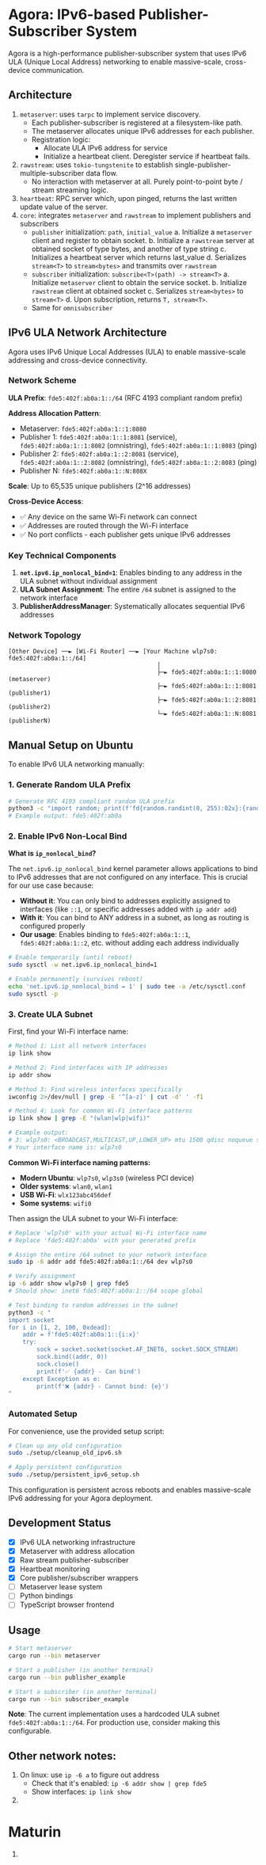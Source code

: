# Agora: IPv6-based Publisher-Subscriber System

Agora is a high-performance publisher-subscriber system that uses IPv6 ULA (Unique Local Address) networking to enable massive-scale, cross-device communication.

## Architecture

1. `metaserver`: uses `tarpc` to implement service discovery.
    - Each publisher-subscriber is registered at a filesystem-like path.
    - The metaserver allocates unique IPv6 addresses for each publisher.
    - Registration logic:
        - Allocate ULA IPv6 address for service
        - Initialize a heartbeat client. Deregister service if heartbeat fails.
2. `rawstream`: uses `tokio-tungstenite` to establish single-publisher-multiple-subscriber data flow.
    - No interaction with metaserver at all. Purely point-to-point byte / stream streaming logic.
3. `heartbeat`: RPC server which, upon pinged, returns the last written update value of the server.
4. `core`: integrates `metaserver` and `rawstream` to implement publishers and subscribers
    - `publisher` initialization: `path`, `initial_value`
        a. Initialize a `metaserver` client and register to obtain socket.
        b. Initialize a `rawstream` server at obtained socket of type bytes, and another of type string
        c. Initializes a heartbeat server which returns last_value
        d. Serializes `stream<T>` to `stream<bytes>` and transmits over `rawstream`
    - `subscriber` initialization: `subscribe<T>(path) -> stream<T>`
        a. Initialize `metaserver` client to obtain the service socket.
        b. Initialize `rawstream` client at obtained socket
        c. Serializes `stream<bytes>` to `stream<T>`
        d. Upon subscription, returns `T, stream<T>`.
    - Same for `omnisubscriber`

## IPv6 ULA Network Architecture

Agora uses IPv6 Unique Local Addresses (ULA) to enable massive-scale addressing and cross-device connectivity.

### Network Scheme

**ULA Prefix**: `fde5:402f:ab0a:1::/64` (RFC 4193 compliant random prefix)

**Address Allocation Pattern**:
- Metaserver: `fde5:402f:ab0a:1::1:8080`
- Publisher 1: `fde5:402f:ab0a:1::1:8081` (service), `fde5:402f:ab0a:1::1:8082` (omnistring), `fde5:402f:ab0a:1::1:8083` (ping)
- Publisher 2: `fde5:402f:ab0a:1::2:8081` (service), `fde5:402f:ab0a:1::2:8082` (omnistring), `fde5:402f:ab0a:1::2:8083` (ping)
- Publisher N: `fde5:402f:ab0a:1::N:808X`

**Scale**: Up to 65,535 unique publishers (2^16 addresses)

**Cross-Device Access**:
- ✅ Any device on the same Wi-Fi network can connect
- ✅ Addresses are routed through the Wi-Fi interface
- ✅ No port conflicts - each publisher gets unique IPv6 addresses

### Key Technical Components

1. **`net.ipv6.ip_nonlocal_bind=1`**: Enables binding to any address in the ULA subnet without individual assignment
2. **ULA Subnet Assignment**: The entire `/64` subnet is assigned to the network interface
3. **PublisherAddressManager**: Systematically allocates sequential IPv6 addresses

### Network Topology

```
[Other Device] ──► [Wi-Fi Router] ──► [Your Machine wlp7s0: fde5:402f:ab0a:1::/64]
                                          │
                                          ├─► fde5:402f:ab0a:1::1:8080 (metaserver)
                                          ├─► fde5:402f:ab0a:1::1:8081 (publisher1)
                                          ├─► fde5:402f:ab0a:1::2:8081 (publisher2)
                                          └─► fde5:402f:ab0a:1::N:8081 (publisherN)
```

## Manual Setup on Ubuntu

To enable IPv6 ULA networking manually:

### 1. Generate Random ULA Prefix

```bash
# Generate RFC 4193 compliant random ULA prefix
python3 -c "import random; print(f'fd{random.randint(0, 255):02x}:{random.randint(0, 65535):04x}:{random.randint(0, 65535):04x}')"
# Example output: fde5:402f:ab0a
```

### 2. Enable IPv6 Non-Local Bind

**What is `ip_nonlocal_bind`?**

The `net.ipv6.ip_nonlocal_bind` kernel parameter allows applications to bind to IPv6 addresses that are not configured on any interface. This is crucial for our use case because:

- **Without it**: You can only bind to addresses explicitly assigned to interfaces (like `::1`, or specific addresses added with `ip addr add`)
- **With it**: You can bind to ANY address in a subnet, as long as routing is configured properly
- **Our usage**: Enables binding to `fde5:402f:ab0a:1::1`, `fde5:402f:ab0a:1::2`, etc. without adding each address individually

```bash
# Enable temporarily (until reboot)
sudo sysctl -w net.ipv6.ip_nonlocal_bind=1

# Enable permanently (survives reboot)
echo 'net.ipv6.ip_nonlocal_bind = 1' | sudo tee -a /etc/sysctl.conf
sudo sysctl -p
```

### 3. Create ULA Subnet

First, find your Wi-Fi interface name:

```bash
# Method 1: List all network interfaces
ip link show

# Method 2: Find interfaces with IP addresses
ip addr show

# Method 3: Find wireless interfaces specifically
iwconfig 2>/dev/null | grep -E '^[a-z]' | cut -d' ' -f1

# Method 4: Look for common Wi-Fi interface patterns
ip link show | grep -E "(wlan|wlp|wifi)"

# Example output:
# 3: wlp7s0: <BROADCAST,MULTICAST,UP,LOWER_UP> mtu 1500 qdisc noqueue state UP
# Your interface name is: wlp7s0
```

**Common Wi-Fi interface naming patterns:**
- **Modern Ubuntu**: `wlp7s0`, `wlp3s0` (wireless PCI device)
- **Older systems**: `wlan0`, `wlan1`
- **USB Wi-Fi**: `wlx123abc456def`
- **Some systems**: `wifi0`

Then assign the ULA subnet to your Wi-Fi interface:

```bash
# Replace 'wlp7s0' with your actual Wi-Fi interface name
# Replace 'fde5:402f:ab0a' with your generated prefix

# Assign the entire /64 subnet to your network interface
sudo ip -6 addr add fde5:402f:ab0a:1::/64 dev wlp7s0

# Verify assignment
ip -6 addr show wlp7s0 | grep fde5
# Should show: inet6 fde5:402f:ab0a:1::/64 scope global

# Test binding to random addresses in the subnet
python3 -c "
import socket
for i in [1, 2, 100, 0xdead]:
    addr = f'fde5:402f:ab0a:1::{i:x}'
    try:
        sock = socket.socket(socket.AF_INET6, socket.SOCK_STREAM)
        sock.bind((addr, 0))
        sock.close()
        print(f'✅ {addr} - Can bind')
    except Exception as e:
        print(f'❌ {addr} - Cannot bind: {e}')
"
```

### Automated Setup

For convenience, use the provided setup script:

```bash
# Clean up any old configuration
sudo ./setup/cleanup_old_ipv6.sh

# Apply persistent configuration
sudo ./setup/persistent_ipv6_setup.sh
```

This configuration is persistent across reboots and enables massive-scale IPv6 addressing for your Agora deployment. 

## Development Status

- [x] IPv6 ULA networking infrastructure
- [x] Metaserver with address allocation
- [x] Raw stream publisher-subscriber
- [x] Heartbeat monitoring
- [x] Core publisher/subscriber wrappers
- [ ] Metaserver lease system
- [ ] Python bindings
- [ ] TypeScript browser frontend

## Usage

```bash
# Start metaserver
cargo run --bin metaserver

# Start a publisher (in another terminal)
cargo run --bin publisher_example

# Start a subscriber (in another terminal)
cargo run --bin subscriber_example
```

**Note**: The current implementation uses a hardcoded ULA subnet `fde5:402f:ab0a:1::/64`. For production use, consider making this configurable.


## Other network notes:

1. On linux: use `ip -6 a` to figure out address
    - Check that it's enabled: `ip -6 addr show | grep fde5`
    - Show interfaces: `ip link show`
2. 

# Maturin

1. 